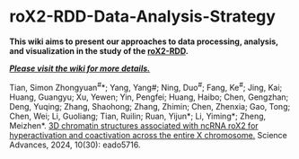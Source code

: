 # roX2-RDD-Data-Analysis-Strategy

**This wiki aims to present our approaches to data processing, analysis, and visualization in the study of the [roX2-RDD](https://www.science.org/doi/10.1126/sciadv.ado5716).**

***[Please visit the wiki for more details.](https://github.com/ZhengmzLab/roX2-RDD-Data-Analysis-Strategy/wiki)***

Tian, Simon Zhongyuan<sup>#</sup>\*; Yang, Yang#; Ning, Duo<sup>#</sup>; Fang, Ke<sup>#</sup>; Jing, Kai; Huang, Guangyu; Xu, Yewen; Yin, Pengfei; Huang, Haibo; Chen, Gengzhan; Deng, Yuqing; Zhang, Shaohong; Zhang, Zhimin; Chen, Zhenxia; Gao, Tong; Chen, Wei; Li, Guoliang; Tian, Ruilin; Ruan, Yijun*; Li, Yiming*; Zheng, Meizhen*. [3D chromatin structures associated with ncRNA roX2 for hyperactivation and coactivation across the entire X chromosome.](https://www.science.org/doi/10.1126/sciadv.ado5716) Science Advances, 2024, 10(30): eado5716.
